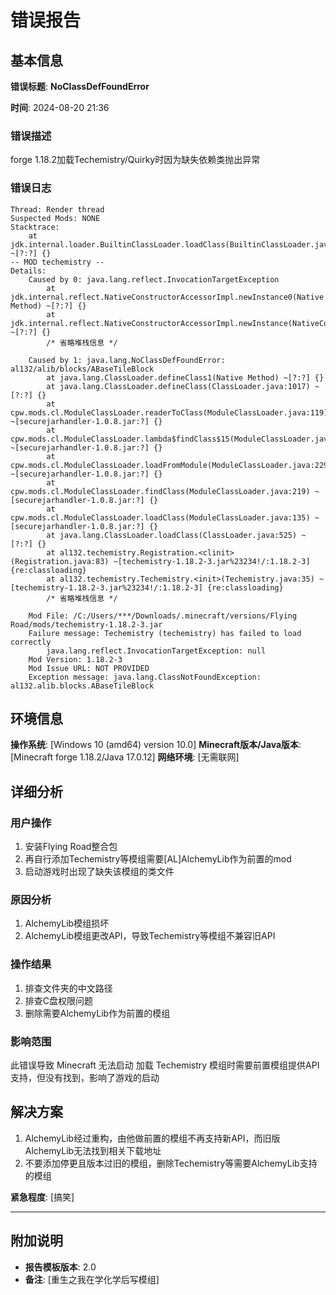 # 错误报告

## 基本信息

**错误标题**: **NoClassDefFoundError**

**时间**: 2024-08-20 21:36

### 错误描述

forge 1.18.2加载Techemistry/Quirky时因为缺失依赖类抛出异常

### 错误日志

```log
Thread: Render thread
Suspected Mods: NONE
Stacktrace:
	at jdk.internal.loader.BuiltinClassLoader.loadClass(BuiltinClassLoader.java:641) ~[?:?] {}
-- MOD techemistry --
Details:
	Caused by 0: java.lang.reflect.InvocationTargetException
		at jdk.internal.reflect.NativeConstructorAccessorImpl.newInstance0(Native Method) ~[?:?] {}
		at jdk.internal.reflect.NativeConstructorAccessorImpl.newInstance(NativeConstructorAccessorImpl.java:77) ~[?:?] {}
		/* 省略堆栈信息 */

	Caused by 1: java.lang.NoClassDefFoundError: al132/alib/blocks/ABaseTileBlock
		at java.lang.ClassLoader.defineClass1(Native Method) ~[?:?] {}
		at java.lang.ClassLoader.defineClass(ClassLoader.java:1017) ~[?:?] {}
		at cpw.mods.cl.ModuleClassLoader.readerToClass(ModuleClassLoader.java:119) ~[securejarhandler-1.0.8.jar:?] {}
		at cpw.mods.cl.ModuleClassLoader.lambda$findClass$15(ModuleClassLoader.java:219) ~[securejarhandler-1.0.8.jar:?] {}
		at cpw.mods.cl.ModuleClassLoader.loadFromModule(ModuleClassLoader.java:229) ~[securejarhandler-1.0.8.jar:?] {}
		at cpw.mods.cl.ModuleClassLoader.findClass(ModuleClassLoader.java:219) ~[securejarhandler-1.0.8.jar:?] {}
		at cpw.mods.cl.ModuleClassLoader.loadClass(ModuleClassLoader.java:135) ~[securejarhandler-1.0.8.jar:?] {}
		at java.lang.ClassLoader.loadClass(ClassLoader.java:525) ~[?:?] {}
		at al132.techemistry.Registration.<clinit>(Registration.java:83) ~[techemistry-1.18.2-3.jar%23234!/:1.18.2-3] {re:classloading}
		at al132.techemistry.Techemistry.<init>(Techemistry.java:35) ~[techemistry-1.18.2-3.jar%23234!/:1.18.2-3] {re:classloading}
		/* 省略堆栈信息 */

	Mod File: /C:/Users/***/Downloads/.minecraft/versions/Flying Road/mods/techemistry-1.18.2-3.jar
	Failure message: Techemistry (techemistry) has failed to load correctly
		java.lang.reflect.InvocationTargetException: null
	Mod Version: 1.18.2-3
	Mod Issue URL: NOT PROVIDED
	Exception message: java.lang.ClassNotFoundException: al132.alib.blocks.ABaseTileBlock
```
## 环境信息

**操作系统**: [Windows 10 (amd64) version 10.0]
**Minecraft版本/Java版本**: [Minecraft forge 1.18.2/Java 17.0.12]
**网络环境**: [无需联网]

## 详细分析

### 用户操作
1. 安装Flying Road整合包
2. 再自行添加Techemistry等模组需要[AL]AlchemyLib作为前置的mod
3. 启动游戏时出现了缺失该模组的类文件

### 原因分析
1. AlchemyLib模组损坏
2. AlchemyLib模组更改API，导致Techemistry等模组不兼容旧API

### 操作结果
1. 排查文件夹的中文路径
2. 排查C盘权限问题
3. 删除需要AlchemyLib作为前置的模组

### 影响范围
此错误导致 Minecraft 无法启动 加载 Techemistry 模组时需要前置模组提供API支持，但没有找到，影响了游戏的启动


## 解决方案

1. AlchemyLib经过重构，由他做前置的模组不再支持新API，而旧版AlchemyLib无法找到相关下载地址
2. 不要添加停更且版本过旧的模组，删除Techemistry等需要AlchemyLib支持的模组

**紧急程度**: [搞笑]

---

## 附加说明

- **报告模板版本**: 2.0
- **备注**: [重生之我在学化学后写模组]
